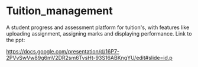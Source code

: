 # Tuition_management
A student progress and assessment platform for tuition's, with features like uploading assignment, assigning marks and displaying performance. 
Link to the ppt:

https://docs.google.com/presentation/d/16P7-2PVvSwVw89g6mV2DR2sm6TvsHt-93S16ABKngYU/edit#slide=id.p
